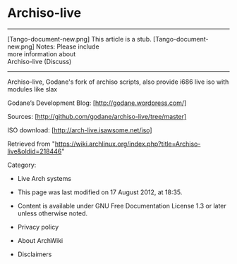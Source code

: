 Archiso-live
============

  ------------------------ ------------------------ ------------------------
  [Tango-document-new.png] This article is a stub.  [Tango-document-new.png]
                           Notes: Please include    
                           more information about   
                           Archiso-live (Discuss)   
  ------------------------ ------------------------ ------------------------

Archiso-live, Godane's fork of archiso scripts, also provide i686 live
iso with modules like slax

Godane’s Development Blog: [http://godane.wordpress.com/]

Sources: [http://github.com/godane/archiso-live/tree/master]

ISO download: [http://arch-live.isawsome.net/iso]

Retrieved from
"https://wiki.archlinux.org/index.php?title=Archiso-live&oldid=218446"

Category:

-   Live Arch systems

-   This page was last modified on 17 August 2012, at 18:35.
-   Content is available under GNU Free Documentation License 1.3 or
    later unless otherwise noted.
-   Privacy policy
-   About ArchWiki
-   Disclaimers
